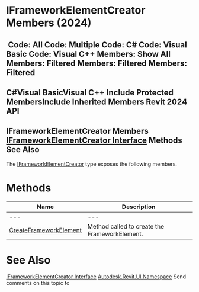# IFrameworkElementCreator Members (2024)

﻿
 Code: All Code: Multiple Code: C# Code: Visual Basic Code: Visual C++  Members: Show All Members: Filtered Members: Filtered Members: Filtered   
---  
C#Visual BasicVisual C++
Include Protected MembersInclude Inherited Members
Revit 2024 API  
---  
IFrameworkElementCreator Members  
[IFrameworkElementCreator Interface](1d9d89a7-e253-97a5-504b-dc8518843d00.md "IFrameworkElementCreator Interface") Methods See Also  
---  
The [IFrameworkElementCreator](1d9d89a7-e253-97a5-504b-dc8518843d00.md "IFrameworkElementCreator Interface") type exposes the following members.
# Methods
| Name | Description |
| --- | --- |
| --- | --- | --- |
| [CreateFrameworkElement](23563954-f445-7fee-916f-75584b846f0e.md "CreateFrameworkElement Method") | Method called to create the FrameworkElement. |

# See Also
[IFrameworkElementCreator Interface](1d9d89a7-e253-97a5-504b-dc8518843d00.md "IFrameworkElementCreator Interface")
[Autodesk.Revit.UI Namespace](e86fd90a-8957-02a6-da7f-ced248966e3e.md "Autodesk.Revit.UI Namespace")
Send comments on this topic to 